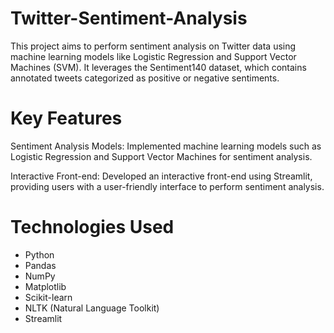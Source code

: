 # Twitter-Sentiment-Analysis

This project aims to perform sentiment analysis on Twitter data using machine learning models like Logistic Regression and Support Vector Machines (SVM). It leverages the Sentiment140 dataset, which contains annotated tweets categorized as positive or negative sentiments.

# Key Features
Sentiment Analysis Models: Implemented machine learning models such as Logistic Regression and Support Vector Machines for sentiment analysis.

Interactive Front-end: Developed an interactive front-end using Streamlit, providing users with a user-friendly interface to perform sentiment analysis.

# Technologies Used

- Python
- Pandas
- NumPy
- Matplotlib
- Scikit-learn
- NLTK (Natural Language Toolkit)
- Streamlit
